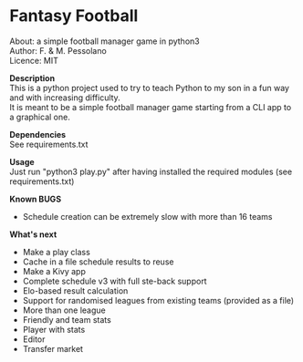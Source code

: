 # Fantasy Football  
About:      a simple football manager game in python3  
Author:     F. & M. Pessolano  
Licence:    MIT  

**Description**  
This is a python project used to try to teach Python to my son in a fun way and with increasing difficulty.  
It is meant to be a simple football manager game starting from a CLI app to a graphical one.    

**Dependencies**  
See requirements.txt  

**Usage**  
Just run "python3 play.py" after having installed the required modules (see requirements.txt)  

**Known BUGS**  
 - Schedule creation can be extremely slow with more than 16 teams  

**What's next**  
 - Make a play class  
 - Cache in a file schedule results to reuse  
 - Make a Kivy app  
 - Complete schedule v3 with full ste-back support  
 - Elo-based result calculation  
 - Support for randomised leagues from existing teams (provided as a file)  
 - More than one league  
 - Friendly and team stats  
 - Player with stats  
 - Editor  
 - Transfer market  






